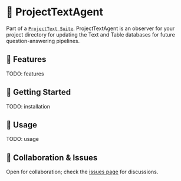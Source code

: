 # 🚀 **ProjectTextAgent**

Part of a [`ProjectText Suite`](https://github.com/Flagro/ProjectTextSuite). ProjectTextAgent is an observer for your project directory for updating the Text and Table databases for future question-answering pipelines.

## 🌟 **Features**
TODO: features

## 🚀 **Getting Started**
TODO: installation

## 📘 **Usage**
TODO: usage

## 🤝 **Collaboration & Issues**
Open for collaboration; check the [issues page](https://github.com/Flagro/ProjectTextAgent/issues) for discussions.
